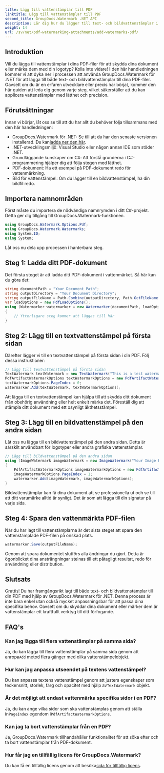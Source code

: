 ```yaml
---
title: Lägg till vattenstämplar till PDF
linktitle: Lägg till vattenstämplar till PDF
second_title: GroupDocs.Watermark .NET API
description: Lär dig hur du lägger till text- och bildvattenstämplar i dina PDF-filer med hjälp av GroupDocs.Watermark for .NET med vår omfattande steg-för-steg-guide.
weight: 14
url: /sv/net/pdf-watermarking-attachments/add-watermarks-pdf/
---
```

## Introduktion
Vill du lägga till vattenstämplar i dina PDF-filer för att skydda dina dokument eller märka dem med din logotyp? Kolla inte vidare! I den här handledningen kommer vi att dyka ner i processen att använda GroupDocs.Watermark för .NET för att lägga till både text- och bildvattenstämplar till dina PDF-filer. Oavsett om du är en erfaren utvecklare eller precis har börjat, kommer den här guiden att leda dig genom varje steg, vilket säkerställer att du kan applicera vattenstämplar med lätthet och precision.
## Förutsättningar
Innan vi börjar, låt oss se till att du har allt du behöver följa tillsammans med den här handledningen:
-  GroupDocs.Watermark för .NET: Se till att du har den senaste versionen installerad. Du kan[ladda ner den här](https://releases.groupdocs.com/Watermark/net/).
- .NET-utvecklingsmiljö: Visual Studio eller någon annan IDE som stöder .NET.
- Grundläggande kunskaper om C#: Att förstå grunderna i C#-programmering hjälper dig att följa stegen med lätthet.
- PDF-dokument: Ha ett exempel på PDF-dokument redo för vattenmärkning.
- Bild för vattenstämpel: Om du lägger till en bildvattenstämpel, ha din bildfil redo.
## Importera namnområden
Först måste du importera de nödvändiga namnrymden i ditt C#-projekt. Detta ger dig tillgång till GroupDocs.Watermark-funktionen.
```csharp
using GroupDocs.Watermark.Options.Pdf;
using GroupDocs.Watermark.Watermarks;
using System.IO;
using System;
```
Låt oss nu dela upp processen i hanterbara steg.
## Steg 1: Ladda ditt PDF-dokument
Det första steget är att ladda ditt PDF-dokument i vattenmärket. Så här kan du göra det:
```csharp
string documentPath = "Your Document Path";
string outputDirectory = "Your Document Directory";
string outputFileName = Path.Combine(outputDirectory, Path.GetFileName(documentPath));
var loadOptions = new PdfLoadOptions();
using (Watermarker watermarker = new Watermarker(documentPath, loadOptions))
{
    // Ytterligare steg kommer att läggas till här
}
```
## Steg 2: Lägg till en textvattenstämpel på första sidan
Därefter lägger vi till en textvattenstämpel på första sidan i din PDF. Följ dessa instruktioner:
```csharp
// Lägg till textvattenstämpel på första sidan
TextWatermark textWatermark = new TextWatermark("This is a test watermark", new Font("Arial", 8));
PdfArtifactWatermarkOptions textWatermarkOptions = new PdfArtifactWatermarkOptions();
textWatermarkOptions.PageIndex = 0;
watermarker.Add(textWatermark, textWatermarkOptions);
```

Att lägga till en textvattenstämpel kan hjälpa till att skydda ditt dokument från obehörig användning eller helt enkelt märka det. Föreställ dig att stämpla ditt dokument med ett osynligt äkthetsstämpel.
## Steg 3: Lägg till en bildvattenstämpel på den andra sidan
Låt oss nu lägga till en bildvattenstämpel på den andra sidan. Detta är särskilt användbart för logotyper eller andra grafiska vattenstämplar.
```csharp
// Lägg till bildvattenstämpel på den andra sidan
using (ImageWatermark imageWatermark = new ImageWatermark("Your Image Path"))
{
    PdfArtifactWatermarkOptions imageWatermarkOptions = new PdfArtifactWatermarkOptions();
    imageWatermarkOptions.PageIndex = 1;
    watermarker.Add(imageWatermark, imageWatermarkOptions);
}
```

Bildvattenstämplar kan få dina dokument att se professionella ut och se till att ditt varumärke alltid är synligt. Det är som att lägga till din signatur på varje sida.
## Steg 4: Spara den vattenmärkta PDF-filen
När du har lagt till vattenstämplarna är det sista steget att spara den vattenstämplade PDF-filen på önskad plats.
```csharp
watermarker.Save(outputFileName);
```
Genom att spara dokumentet slutförs alla ändringar du gjort. Detta är ögonblicket dina ansträngningar stelnas till ett påtagligt resultat, redo för användning eller distribution.
## Slutsats
Grattis! Du har framgångsrikt lagt till både text- och bildvattenstämplar till din PDF med hjälp av GroupDocs.Watermark för .NET. Denna process är inte bara enkel utan också mycket anpassningsbar för att passa dina specifika behov. Oavsett om du skyddar dina dokument eller märker dem är vattenstämplar ett kraftfullt verktyg till ditt förfogande.
## FAQ's
### Kan jag lägga till flera vattenstämplar på samma sida?
 Ja, du kan lägga till flera vattenstämplar på samma sida genom att anropa`Add` metod flera gånger med olika vattenstämpelobjekt.
### Hur kan jag anpassa utseendet på textens vattenstämpel?
 Du kan anpassa textens vattenstämpel genom att justera egenskaper som teckensnitt, storlek, färg och opacitet med hjälp av`TextWatermark` objekt.
### Är det möjligt att endast vattenmärka specifika sidor i en PDF?
 Ja, du kan ange vilka sidor som ska vattenstämplas genom att ställa in`PageIndex` egendom i`PdfArtifactWatermarkOptions`.
### Kan jag ta bort vattenstämplar från en PDF?
Ja, GroupDocs.Watermark tillhandahåller funktionalitet för att söka efter och ta bort vattenstämplar från PDF-dokument.
### Hur får jag en tillfällig licens för GroupDocs.Watermark?
Du kan få en tillfällig licens genom att besöka[sida för tillfällig licens](https://purchase.groupdocs.com/temporary-license/).